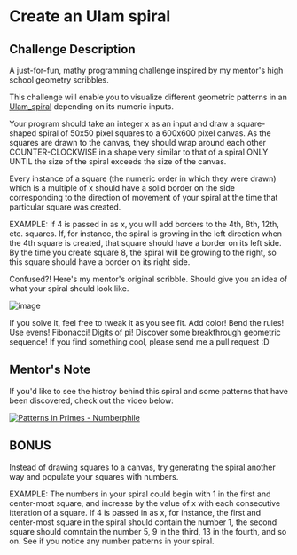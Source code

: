 # Create an Ulam spiral

## Challenge Description

A just-for-fun, mathy programming challenge inspired by my mentor's high school geometry scribbles. 

This challenge will enable you to visualize different geometric patterns in an [Ulam_spiral](https://en.wikipedia.org/wiki/Ulam_spiral) depending on its numeric inputs.

Your program should take an integer x as an input and draw a square-shaped spiral of 50x50 pixel squares to a 600x600 pixel canvas. As the squares are drawn to the canvas, they should wrap around each other COUNTER-CLOCKWISE in a shape very similar to that of a spiral ONLY UNTIL the size of the spiral exceeds the size of the canvas.

Every instance of a square (the numeric order in which they were drawn) which is a multiple of x should have a solid border on the side corresponding to the direction of movement of your spiral at the time that particular square was created. 

EXAMPLE: If 4 is passed in as x, you will add borders to the 4th, 8th, 12th, etc. squares. If, for instance, the spiral is growing in the left direction when the 4th square is created, that square should have a border on its left side. By the time you create square 8, the spiral will be growing to the right, so this square should have a border on its right side.

Confused?! Here's my mentor's original scribble. Should give you an idea of what your spiral should look like.

![image](https://github.com/hunter-atk/number-spiral-geometry-challenge/blob/master/IMG_9240.jpg?raw=true)

If you solve it, feel free to tweak it as you see fit. Add color! Bend the rules! Use evens! Fibonacci! Digits of pi! Discover some breakthrough geometric sequence! If you find something cool, please send me a pull request :D

## Mentor's Note

If you'd like to see the histroy behind this spiral and some patterns that have been discovered, check out the video below:

[![Patterns in Primes - Numberphile](http://img.youtube.com/vi/iFuR97YcSLM/0.jpg)](http://www.youtube.com/watch?v=iFuR97YcSLM)

## BONUS

Instead of drawing squares to a canvas, try generating the spiral another way and populate your squares with numbers.

EXAMPLE: The numbers in your spiral could begin with 1 in the first and center-most square, and increase by the value of x with each consecutive itteration of a square. If 4 is passed in as x, for instance, the first and center-most square in the spiral should contain the number 1, the second square should comntain the number 5, 9 in the third, 13 in the fourth, and so on. See if you notice any number patterns in your spiral.

